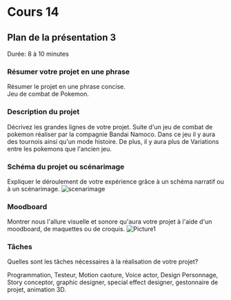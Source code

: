 # Cours 14
## Plan de la présentation 3
Durée: 8 à 10 minutes

### Résumer votre projet en une phrase
Résumer le projet en une phrase concise.   
Jeu de combat de Pokemon.

### Description du projet 
Décrivez les grandes lignes de votre projet. 
Suite d'un jeu de combat de pokemon réaliser par la compagnie Bandai Namoco. Dans ce jeu il y aura des tournois ainsi qu'un mode histoire. De plus, il y aura plus de Variations entre les pokemons que l'ancien jeu.

### Schéma du projet ou scénarimage
Expliquer le déroulement de votre expérience grâce à un schéma narratif ou à un scénarimage. 
![scenarimage](https://user-images.githubusercontent.com/112107636/206339081-7b0fa176-a284-4ce6-9cd4-7c2e01965c40.png)

### Moodboard
Montrer nous l'allure visuelle et sonore qu'aura votre projet à l'aide d'un moodboard, de maquettes ou de croquis. 
![Picture1](https://user-images.githubusercontent.com/112107636/206339730-6c1ef4ab-2151-4e0b-a3b9-428b654bf9f9.jpg)

### Tâches
Quelles sont les tâches nécessaires à la réalisation de votre projet? 

Programmation, Testeur, Motion caoture, Voice actor, Design Personnage, Story conceptor, graphic designer, special effect designer, gestonnaire de projet, animation 3D.
